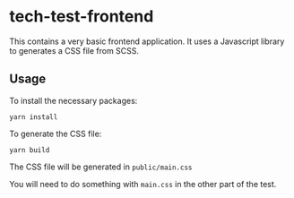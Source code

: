 # tech-test-frontend

This contains a very basic frontend application. It uses a Javascript library to generates a CSS file from SCSS.

## Usage

To install the necessary packages:

```
yarn install
```

To generate the CSS file:

```
yarn build
```

The CSS file will be generated in `public/main.css`

You will need to do something with `main.css` in the other part of the test.
